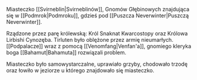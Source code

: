 Miasteczko [[Svirneblin|Svirneblinów]], Gnomów Głębinowych znajdująca się w [[Podmrok|Podmroku]], gdzieś pod [[Puszcza Neverwinter|Puszczą Neverwinter]].

Rządzone przez parę królewską: Król Snaknat Kwarcostopy oraz Królowa Lirbishi Cynozęba.
Tirluten było oblężone przez armię nieumarłych. [[Podpalacze]] wraz z pomocą [[Venomfang|Venfan'a]], gnomiego kleryka boga [[Bahamut|Bahamuta]] rozwiązali problem.

Miasteczko było samowystarczalne, uprawiało grzyby, chodowało trzodę oraz łowiło w jeziorze u którego znajdowało się miasteczko.